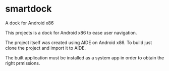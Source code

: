 # smartdock
A dock for Android x86

This projects is a dock for Android x86 to ease user navigation.

The project itself was created using AIDE on Android x86. To build just clone the project and import it to AIDE.

The built application must be installed as a system app in order to obtain the right prmissions.
